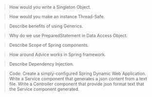 > How would you write a Singleton Object.

> How would you make an instance Thread-Safe.

> Describe benefits of using Generics.

> Why do we use PreparedStatement in Data Access Object.

> Describe Scope of Spring components.

> How around Advice works in Spring framework.

> Describe Dependency Injection.

> Code: Create a simply-configured Spring Dynamic Web Application. Write a Service component that generates a json content from a text file. Write a Controller component that provide json format text that the Service component generated.
